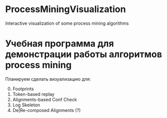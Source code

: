 # ProcessMiningVisualization
Interactive visualization of some process mining algorithms

# Учебная программа для демонстрации работы алгоритмов process mining

Планируем сделать визуализацию для:

0. Footprints
1. Token-based replay
2. Alignments-based Conf Check
3. Log Skeleton
4. De|Re-composed Alignments (?)
